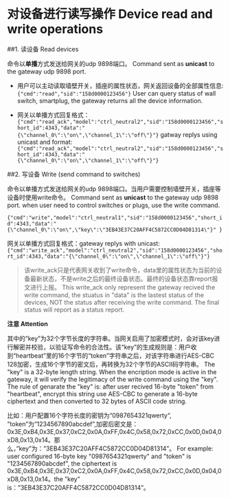 # 对设备进行读写操作 Device read and write operations

##1. 读设备 Read devices

命令以**单播**方式发送给网关的udp 9898端口。 Command sent as **unicast** to the gateway udp 9898 port.

- 用户可以主动读取墙壁开关，插座的属性状态，网关返回设备的全部属性信息: ```{"cmd":"read","sid":"158d0000123456"}```
User can query status of wall switch, smartplug, the gateway returns all the device information.

- 网关以单播方式回复格式： ```{"cmd":"read_ack","model":"ctrl_neutral2","sid":"158d0000123456","short_id":4343,"data":"{\"channel_0\":\"on\",\"channel_1\":\"off\"}"}```
gatway replys using unicast and format: ```{"cmd":"read_ack","model":"ctrl_neutral2","sid":"158d0000123456","short_id":4343,"data":"{\"channel_0\":\"on\",\"channel_1\":\"off\"}"}```

##2. 写设备 Write (send command to switches)

命令以单播方式发送给网关的udp 9898端口。当用户需要控制墙壁开关，插座等设备时使用write命令。
Command sent as **unicast** to the gateway udp 9898 port. when user need to control switches or plugs, use the write command.

```{"cmd":"write","model":"ctrl_neutral1","sid":"158d0000123456","short_id":4343,"data":"{\"channel_0\":\"on\",\"key\":\"3EB43E37C20AFF4C5872CC0D04D81314\"}" }```

网关以单播方式回复格式：gateway replys with unicast: ```{"cmd":"write_ack","model":"ctrl_neutral2","sid":"158d0000123456","short_id":4343,"data":"{\"channel_0\":\"on\",\"channel_1\":\"off\"}"}``` 

> 该write_ack只是代表网关收到了write命令，data里的属性状态为当前的设备最新状态，不是write之后的最终设备状态。最终的设备状态靠report报文进行上报。
This write_ack only represent the gateway recived the write command, the stuatus in "data" is the lastest status of the devices,  NOT the status after receiving the write command.  The final status will report as a status report.

**注意 Attention**

其中的“key”为32个字节长度的字符串。当网关启用了加密模式时，会对该key进行解密并校验，以验证写命令的合法性。该“key”的生成规则是：用户收到“heartbeat”里的16个字节的“token”字符串之后，对该字符串进行AES-CBC 128加密，生成16个字节的密文后，再转换为32个字节的ASCII码字符串。
The "key" is a 32-byte length string. When the encription mode is active in the gateway, it will verify the legitimacy of the write command using the "key". The rule of genarate the "key" is: after user recived 16-byte "token" from "heartbeat", encrypt this string use AES-CBC to generate a 16-byte ciphertext and then converted to 32 bytes of ASCII code string.

比如：用户配置16个字符长度的密钥为“0987654321qwerty“, ”token”为”1234567890abcdef”,加密后密文是：0x3E,0xB4,0x3E,0x37,0xC2,0x0A,0xFF,0x4C,0x58,0x72,0xCC,0x0D,0x04,0xD8,0x13,0x14。那么，”key”为：”3EB43E37C20AFF4C5872CC0D04D81314”。
For example: user configured 16-byte key "0987654321qwerty" and "token" is "1234567890abcdef", the ciphertext is 0x3E,0xB4,0x3E,0x37,0xC2,0x0A,0xFF,0x4C,0x58,0x72,0xCC,0x0D,0x04,0xD8,0x13,0x14。the ”key” is：”3EB43E37C20AFF4C5872CC0D04D81314”。
